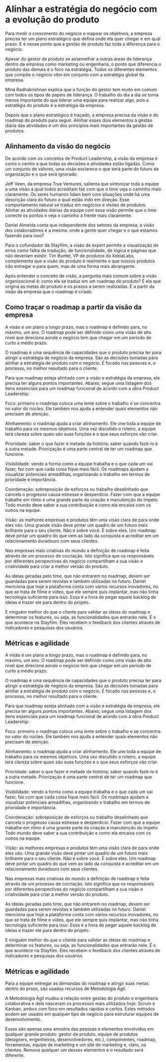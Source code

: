 # Alinhar a estratégia do negócio com a evolução do produto

Para medir o crescimento do negócio e mapear os objetivos, a empresa precisa ter um plano estratégico que defina onde ela quer chegar e em qual prazo. E é nesse ponto que a gestão de produto faz toda a diferença para o negócio.

Apesar do gestor de produto se assemelhar a outras áreas de liderança dentro da empresa como marketing ou engenharia, o ponto que diferencia o produto das demais é o foco na estratégia. Todos os diferentes elementos que compõe o negócio vêm em conjunto com a estratégia global da empresa.

Mina Radhakrishnan explica que a função do gestor tem muito em comum com todos os tipos de papéis de liderança. O trabalho do dia a dia se torna menos importante do que liderar uma equipe para realizar algo, pois a estratégia do produto é a estratégia da empresa.

Depois que o plano estratégico é traçado, a empresa precisa da visão e do roadmap do produto para seguir. Alinhar esses dois elementos à gestão diária das atividades é um dos princípios mais importantes da gestão de produtos.

## Alinhamento da visão do negócio

De acordo com os conceitos de Product Leadership, a visão da empresa é como o centro a que todas as decisões e atividades estão ligadas. Como um conjunto de valores, uma visão esclarece o que será parte do futuro da organização e o que será ignorado.

Jeff Veen, da empresa True Ventures, salienta que sintonizar toda a equipe a uma visão a qual todos acreditam faz com que o time veja o caminho mais claramente. Os seres humanos lidam bem com situações onde há uma descrição clara do futuro o qual estão indo em direção. Esse comportamento natural se traduz em negócios e visões de produtos. Alinhar as atividades diárias da equipe com essa visão permite que o time conecte os pontos e veja o caminho à frente mais claramente.

Daniel Almeida conta que independente dos setores da empresa, a visão dos colaboradores é a mesma: onde a gente quer chegar e o que estamos fazendo para isso?

Para o cofundador da Stayfilm, a visão de expert permite a visualização de erros como falha de tradução, de funcionalidade, de lógica e páginas que não deveriam existir. Tim Buntel, VP de produtos da XebiaLabs, complementa que a visão do produto é realmente o que nossos produtos irão entregar e para quem, mas de uma forma mais abrangente.

Após entender o conceito de visão, a pergunta mais comum sobre a visão organizacional é: como ela se traduz em um roadmap de produto? É ela que origina as metas do produto e os prazos a serem realizadas. É a partir da visão da empresa que o roadmap é criado.

## Como traçar o roadmap a partir da visão da empresa

A visão é um plano a longo prazo, mas o roadmap é definido para, no máximo, um ano. O roadmap pode ser definido como uma visão de alto nível que direciona aonde o negócio tem que chegar em um período de curto a médio prazo.

O roadmap é uma sequência de capacidades que o produto precisa ter para atingir a estratégia de negócio da empresa. São as decisões tomadas para alinhar a estratégia de produto com o negócio. É focado nas pessoas e, o processo, no melhor resultado para o cliente.

Para que roadmap esteja alinhado com a visão e estratégia da empresa, ele precisa ter alguns pontos importantes. Abaixo, segue uma listagem dos itens essenciais para um roadmap funcional de acordo com a obra Product Leadership:

Foco: primeiro o roadmap coloca uma lente sobre o trabalho e se concentra no valor do núcleo. Ele também nos ajuda a entender quais elementos não precisam de atenção.

Alinhamento: o roadmap ajuda a criar alinhamento. Ele une toda a equipe de trabalho para os mesmos objetivos. Uma vez discutido o roteiro, a equipe terá clareza sobre quais são suas funções e o que seus esforços vão criar.

Prioridade: saber o que fazer é metade da história; saber quando fazê-lo é a outra metade. Priorização é uma parte central de ter um roadmap que funcione.

Visibilidade: vendo a forma como a equipe trabalha e o que cada um vai fazer, faz com que cada coisa fique mais fácil. Os roadmaps ajudam a visualizar potenciais armadilhas, organizando o trabalho em termos de prioridade e importância.

Coordenação: sobreposição de esforços ou trabalho desalinhado que cancela o progresso causa estresse e desperdício. Fazer com que a equipe trabalhe em ritmo é uma grande parte da criação e manutenção do ímpeto. Todo mundo deve saber a sua contribuição e como ela encaixa com os outros na equipe.

Visão: as melhores empresas e produtos têm uma visão clara de para onde eles vão. Uma grande visão deve pintar um quadro de um futuro mais brilhante para o seu cliente. Não é sobre você. É sobre eles. Um roadmap deve pintar um quadro do que vem ao lado da conquista e acreditar em um relacionamento duradouro com seus clientes.

Nas empresas mais criativas do mundo a definição de roadmap é feita através de um processo de cocriação. Isto significa que os responsáveis por diferentes perspectivas do negócio compartilham a sua visão e criatividade para criar a melhor versão do produto.

As ideias geradas pelo time, que não entrarem no roadmap, devem ser guardadas para serem revistas e também utilizadas no futuro. Daniel menciona que hoje a plataforma conta com vários recursos inovadores, no que se trata de filme e vídeo, que ele sempre quis implantar, mas não tinha tecnologia suficiente para isso. Essa é a hora de pegar aquele backlog de ideias e trazer ele para dentro do projeto.

E ninguém melhor do que o cliente para validar as ideias do roadmap e determinar os features, ou seja, as funcionalidades que entrarão nele. É o que acontece na Stayfilm. Eles recebem o feedback dos clientes através de indicadores e pesquisas dos usuários.

## Métricas e agilidade

A visão é um plano a longo prazo, mas o roadmap é definido para, no máximo, um ano. O roadmap pode ser definido como uma visão de alto nível que direciona aonde o negócio tem que chegar em um período de curto a médio prazo.

O roadmap é uma sequência de capacidades que o produto precisa ter para atingir a estratégia de negócio da empresa. São as decisões tomadas para alinhar a estratégia de produto com o negócio. É focado nas pessoas e, o processo, no melhor resultado para o cliente.

Para que roadmap esteja alinhado com a visão e estratégia da empresa, ele precisa ter alguns pontos importantes. Abaixo, segue uma listagem dos itens essenciais para um roadmap funcional de acordo com a obra Product Leadership:

Foco: primeiro o roadmap coloca uma lente sobre o trabalho e se concentra no valor do núcleo. Ele também nos ajuda a entender quais elementos não precisam de atenção.

Alinhamento: o roadmap ajuda a criar alinhamento. Ele une toda a equipe de trabalho para os mesmos objetivos. Uma vez discutido o roteiro, a equipe terá clareza sobre quais são suas funções e o que seus esforços vão criar.

Prioridade: saber o que fazer é metade da história; saber quando fazê-lo é a outra metade. Priorização é uma parte central de ter um roadmap que funcione.

Visibilidade: vendo a forma como a equipe trabalha e o que cada um vai fazer, faz com que cada coisa fique mais fácil. Os roadmaps ajudam a visualizar potenciais armadilhas, organizando o trabalho em termos de prioridade e importância.

Coordenação: sobreposição de esforços ou trabalho desalinhado que cancela o progresso causa estresse e desperdício. Fazer com que a equipe trabalhe em ritmo é uma grande parte da criação e manutenção do ímpeto. Todo mundo deve saber a sua contribuição e como ela encaixa com os outros na equipe.

Visão: as melhores empresas e produtos têm uma visão clara de para onde eles vão. Uma grande visão deve pintar um quadro de um futuro mais brilhante para o seu cliente. Não é sobre você. É sobre eles. Um roadmap deve pintar um quadro do que vem ao lado da conquista e acreditar em um relacionamento duradouro com seus clientes.

Nas empresas mais criativas do mundo a definição de roadmap é feita através de um processo de cocriação. Isto significa que os responsáveis por diferentes perspectivas do negócio compartilham a sua visão e criatividade para criar a melhor versão do produto.

As ideias geradas pelo time, que não entrarem no roadmap, devem ser guardadas para serem revistas e também utilizadas no futuro. Daniel menciona que hoje a plataforma conta com vários recursos inovadores, no que se trata de filme e vídeo, que ele sempre quis implantar, mas não tinha tecnologia suficiente para isso. Essa é a hora de pegar aquele backlog de ideias e trazer ele para dentro do projeto.

E ninguém melhor do que o cliente para validar as ideias do roadmap e determinar os features, ou seja, as funcionalidades que entrarão nele. É o que acontece na Stayfilm. Eles recebem o feedback dos clientes através de indicadores e pesquisas dos usuários.

## Métricas e agilidade

Para a equipe entregar as demandas do roadmap e atingir suas metas dentro do prazo, são usados recursos de Metodologia Ágil.

A Metodologia Ágil mudou a relação entre gestão do produto e engenharia colaborativa e dela nasceram os processos mais utilizados hoje: Scrum e Kanban, ambos com foco em resultados rápidos e certos. Estes métodos podem ser usados em qualquer tipo de negócio para estruturar equipes de desenvolvimento.

Esses são apenas uma amostra das pessoas e elementos envolvidos em qualquer grande produto: gestor de produto, equipe de produtos (designers, engenheiros, desenvolvedores, etc.), componentes, roadmap, ferramentas, equipe de marketing e um site de marketing e, claro, os clientes. Remova qualquer um desses elementos e o resultado será diferente.
